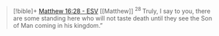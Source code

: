 > [!bible]+ [Matthew 16:28 - ESV](https://bolls.life/ESV/40/16/) [[Matthew]]
>  <sup> 28 </sup>Truly, I say to you, there are some standing here who will not taste death until they see the Son of Man coming in his kingdom.”

